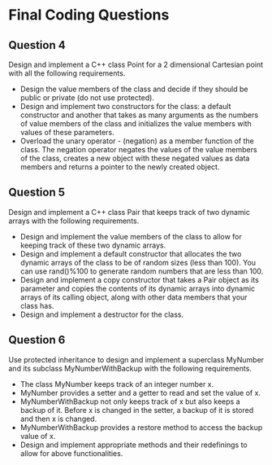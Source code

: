 # Final Coding Questions

## Question 4
Design and implement a C++ class Point  for a 2 dimensional Cartesian point with all the following requirements.
* Design the value members of the class and decide if they should be public or private (do not use protected).
* Design and implement two constructors for the class: a default constructor and another that takes as many arguments as the numbers of value members of the class and initializes the value members with values of these parameters.
* Overload the unary operator - (negation) as a member function of the class.
The negation operator negates the values of the value members of the class, creates a new object with these negated values as data members and returns a pointer to the newly created object.

## Question 5
Design and implement a C++ class Pair that keeps track of two dynamic arrays with the following requirements.
* Design and implement the value members of the class to allow for keeping track of these two dynamic arrays. 
* Design and implement a default constructor that allocates the two dynamic arrays of the class to be of random sizes (less than 100). You can use rand()%100 to generate random numbers that are less than 100.
* Design and implement a copy constructor that takes a Pair object as its parameter and copies the contents of its dynamic arrays into dynamic arrays of its calling object, along with other data members that your class has.
* Design and implement a destructor for the class.

## Question 6
Use protected inheritance to design and implement a superclass MyNumber and its subclass MyNumberWithBackup with the following requirements.
* The class MyNumber keeps track of an integer number x.
* MyNumber provides a setter and a getter to read and set the value of x. 
* MyNumberWithBackup not only keeps track of x  but also keeps a backup of it.
Before x is changed in the setter, a backup of it is stored and then x is changed.
* MyNumberWithBackup provides a restore method to access the backup value of x.
* Design and implement appropriate methods and their redefinings to allow for above functionalities.
